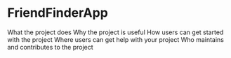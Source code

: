 # FriendFinderApp
What the project does
Why the project is useful
How users can get started with the project
Where users can get help with your project
Who maintains and contributes to the project
